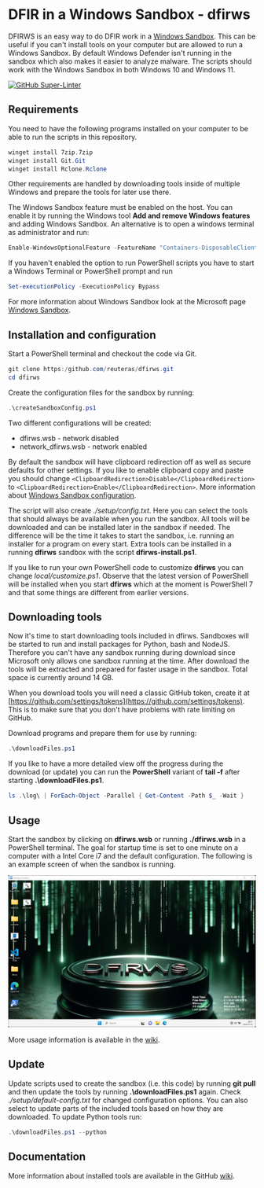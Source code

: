 # DFIR in a Windows Sandbox - dfirws

DFIRWS is an easy way to do DFIR work in a [Windows Sandbox][wsa]. This can be useful if you can't install tools on your computer but are allowed to run a Windows Sandbox. By default Windows Defender isn't running in the sandbox which also makes it easier to analyze malware. The scripts should work with the Windows Sandbox in both Windows 10 and Windows 11.

[![GitHub Super-Linter](https://github.com/reuteras/dfirws/actions/workflows/linter.yml/badge.svg)](https://github.com/marketplace/actions/super-linter)

## Requirements

You need to have the following programs installed on your computer to be able to run the scripts in this repository.

```PowerShell
winget install 7zip.7zip
winget install Git.Git
winget install Rclone.Rclone
```

Other requirements are handled by downloading tools inside of multiple Windows and prepare the tools for later use there.

The Windows Sandbox feature must be enabled on the host. You can enable it by running the Windows tool **Add and remove Windows features** and adding Windows Sandbox. An alternative is to open a windows terminal as administrator and run:

```PowerShell
Enable-WindowsOptionalFeature -FeatureName "Containers-DisposableClientVM" -All -Online
```

If you haven't enabled the option to run PowerShell scripts you have to start a Windows Terminal or PowerShell prompt and run

```PowerShell
Set-executionPolicy -ExecutionPolicy Bypass
```

For more information about Windows Sandbox look at the Microsoft page [Windows Sandbox][wsa].

## Installation and configuration

Start a PowerShell terminal and checkout the code via Git.

```PowerShell
git clone https:/github.com/reuteras/dfirws.git
cd dfirws
```

Create the configuration files for the sandbox by running:

```PowerShell
.\createSandboxConfig.ps1
```

Two different configurations will be created:

- dfirws.wsb - network disabled
- network_dfirws.wsb - network enabled

By default the sandbox will have clipboard redirection off as well as secure defaults for other settings. If you like to enable clipboard copy and paste you should change `<ClipboardRedirection>Disable</ClipboardRedirection>` to `<ClipboardRedirection>Enable</ClipboardRedirection>`. More information about [Windows Sandbox configuration][wsc].

The script will also create *./setup/config.txt*. Here you can select the tools that should always be available when you run the sandbox. All tools will be downloaded and can be installed later in the sandbox if needed. The difference will be the time it takes to start the sandbox, i.e. running an installer for a program on every start.
Extra tools can be installed in a running **dfirws** sandbox with the script **dfirws-install.ps1**.

If you like to run your own PowerShell code to customize **dfirws** you can change *local/customize.ps1*. Observe that the latest version of PowerShell will be installed when you start **dfirws** which at the moment is PowerShell 7 and that some things are different from earlier versions.

## Downloading tools

Now it's time to start downloading tools included in dfirws. Sandboxes will be started to run and install packages for Python, bash and NodeJS. Therefore you can't have any sandbox running during download since Microsoft only allows one sandbox running at the time. After download the tools will be extracted and prepared for faster usage in the sandbox.
Total space is currently around 14 GB.

When you download tools you will need a classic GitHub token, create it at [https://github.com/settings/tokens](https://github.com/settings/tokens). This is to make sure that you don't have problems with rate limiting on GitHub.

Download programs and prepare them for use by running:

```PowerShell
.\downloadFiles.ps1
```

If you like to have a more detailed view off the progress during the download (or update) you can run the **PowerShell** variant of **tail -f** after starting **.\downloadFiles.ps1**.

```PowerShell
ls .\log\ | ForEach-Object -Parallel { Get-Content -Path $_ -Wait }
```

## Usage

Start the sandbox by clicking on **dfirws.wsb** or running **./dfirws.wsb** in a PowerShell terminal. The goal for startup time is set to one minute on a computer with a Intel Core i7 and the default configuration. The following is an example screen of when the sandbox is running.

![Screen when installation is done](./resources/images/screen.png)

More usage information is available in the [wiki](https://github.com/reuteras/dfirws/wiki).

## Update

Update scripts used to create the sandbox (i.e. this code) by running **git pull** and then update the tools by running **.\downloadFiles.ps1** again. Check *./setup/default-config.txt* for changed configuration options. You can also select to update parts of the included tools based on how they are downloaded. To update Python tools run:

```PowerShell
.\downloadFiles.ps1 --python
```

## Documentation

More information about installed tools are available in the GitHub [wiki][wid].

  [wid]: https://github.com/reuteras/dfirws/wiki/Documentation
  [wsa]: https://learn.microsoft.com/en-us/windows/security/threat-protection/windows-sandbox/windows-sandbox-overview
  [wsc]: https://learn.microsoft.com/en-us/windows/security/threat-protection/windows-sandbox/windows-sandbox-configure-using-wsb-file
